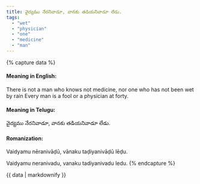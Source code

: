 ```yaml
---
title: వైద్యము నేరనివాడూ, వానకు తడియనివాడూ లేడు.
tags:
  - "wet"
  - "physician"
  - "one"
  - "medicine"
  - "man"
---
```


{% capture data %}
#### Meaning in English:
There is not a man who knows not medicine, nor one who has not been wet by rain
Every man is a fool or a physician at forty.

#### Meaning in Telugu:
వైద్యము నేరనివాడూ, వానకు తడియనివాడూ లేడు.

#### Romanization:
Vaidyamu nēranivāḍū, vānaku taḍiyanivāḍū lēḍu.

Vaidyamu neranivadu, vanaku tadiyanivadu ledu.
{% endcapture %}

{{ data | markdownify }}

